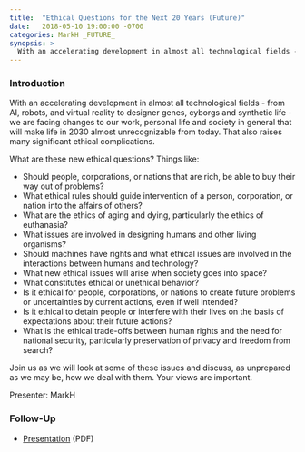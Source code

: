 ```yaml
---
title:  "Ethical Questions for the Next 20 Years (Future)"
date:   2018-05-10 19:00:00 -0700
categories: MarkH _FUTURE_
synopsis: >
  With an accelerating development in almost all technological fields - from AI, robots, and virtual reality to designer genes, cyborgs and synthetic life - we are facing changes to our work, personal life and society in general that will make life in 2030 almost unrecognizable from today. That also raises many significant ethical complications. Join us as we will look at some of these issues and discuss, as unprepared as we may be, how we deal with them. Your views are important.
---
```


### Introduction

With an accelerating development in almost all technological fields - from AI, robots, and virtual reality to designer genes, cyborgs and synthetic life - we are facing changes to our work, personal life and society in general that will make life in 2030 almost unrecognizable from today. That also raises many significant ethical complications. 

What are these new ethical questions? Things like:

* Should people, corporations, or nations that are rich, be able to buy their way out of problems?
* What ethical rules should guide intervention of a person, corporation, or nation into the affairs of others?
* What are the ethics of aging and dying, particularly the ethics of euthanasia?
* What issues are involved in designing humans and other living organisms?
* Should machines have rights and what ethical issues are involved in the interactions between humans and technology?
* What new ethical issues will arise when society goes into space? 
* What constitutes ethical or unethical behavior?
* Is it ethical for people, corporations, or nations to create future problems or uncertainties by current actions, even if well intended?
* Is it ethical to detain people or interfere with their lives on the basis of expectations about their future actions? 
* What is the ethical trade-offs between human rights and the need for national security, particularly preservation of privacy and freedom from search?

Join us as we will look at some of these issues and discuss, as unprepared as we may be, how we deal with them. Your views are important.

Presenter: MarkH

### Follow-Up

* [Presentation](/assets/present/2018/ethical-questions-next-20.pdf) (PDF)